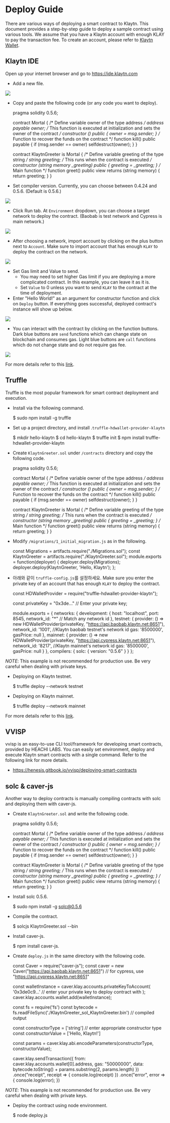 # Deploy Guide

There are various ways of deploying a smart contract to Klaytn. This document provides a step-by-step guide to deploy a sample contract using various tools. We assume that you have a Klaytn account with enough KLAY to pay the transaction fee. To create an account, please refer to [Klaytn Wallet](../toolkit/klaytn-wallet.md).

## Klaytn IDE

Open up your internet browser and go to https://ide.klaytn.com

- Add a new file.

![](img/deploy-with-ide/deploy-with-ide.001.png)

- Copy and paste the following code (or any code you want to deploy).

    pragma solidity 0.5.6;
    
    contract Mortal {
        /* Define variable owner of the type address */
        address payable owner;
        /* This function is executed at initialization and sets the owner of the contract */
        constructor () public { owner = msg.sender; }
        /* Function to recover the funds on the contract */
        function kill() public payable { if (msg.sender == owner) selfdestruct(owner); }
    }
    
    contract KlaytnGreeter is Mortal {
        /* Define variable greeting of the type string */
        string greeting;
        /* This runs when the contract is executed */
        constructor (string memory _greeting) public {
            greeting = _greeting;
        }
        /* Main function */
        function greet() public view returns (string memory) {
            return greeting;
        }
    }
    

- Set compiler version. Currently, you can choose between 0.4.24 and 0.5.6. (Default is 0.5.6.) 

![](img/deploy-with-ide/deploy-with-ide.002.png)

- Click Run tab. At `Environment` dropdown, you can choose a target network to deploy the contract. (Baobab is test network and Cypress is main network.)

![](img/deploy-with-ide/deploy-with-ide.003.png)

- After choosing a network, import account by clicking on the plus button next to `Account`. Make sure to import account that has enough `KLAY` to deploy the contract on the network.

![](img/deploy-with-ide/deploy-with-ide.004.png)

- Set Gas limit and Value to send. 
  - You may need to set higher Gas limit if you are deploying a more complicated contract. In this example, you can leave it as it is.
  - Set `Value` to 0 unless you want to send `KLAY` to the contract at the time of deployment.
- Enter "Hello World!" as an argument for constructor function and click on `Deploy` button. If everything goes successful, deployed contract's instance will show up below.

![](img/deploy-with-ide/deploy-with-ide.005.png)

- You can interact with the contract by clicking on the function buttons. Dark blue buttons are `send` functions which can change state on blockchain and consumes gas. Light blue buttons are `call` functions which do not change state and do not require gas fee. 

![](img/deploy-with-ide/deploy-with-ide.006.png)

For more details refer to this [link](../toolkit/klaytn-ide.md).

## Truffle

Truffle is the most popular framework for smart contract deployment and execution.

- Install via the following command. 

    $ sudo npm install -g truffle
    

- Set up a project directory, and install .`truffle-hdwallet-provider-klaytn` 

    $ mkdir hello-klaytn
    $ cd hello-klaytn
    $ truffle init
    $ npm install truffle-hdwallet-provider-klaytn
    

- Create `KlaytnGreeter.sol` under `/contracts` directory and copy the following code. 

    pragma solidity 0.5.6;
    
    contract Mortal {
        /* Define variable owner of the type address */
        address payable owner;
        /* This function is executed at initialization and sets the owner of the contract */
        constructor () public { owner = msg.sender; }
        /* Function to recover the funds on the contract */
        function kill() public payable { if (msg.sender == owner) selfdestruct(owner); }
    }
    
    contract KlaytnGreeter is Mortal {
        /* Define variable greeting of the type string */
        string greeting;
        /* This runs when the contract is executed */
        constructor (string memory _greeting) public {
            greeting = _greeting;
        }
        /* Main function */
        function greet() public view returns (string memory) {
            return greeting;
        }
    }
    

- Modify `/migrations/1_initial_migration.js` as in the following. 

    const Migrations = artifacts.require("./Migrations.sol");
    const KlaytnGreeter = artifacts.require("./KlaytnGreeter.sol");
    module.exports = function(deployer) {
      deployer.deploy(Migrations);
      deployer.deploy(KlaytnGreeter, 'Hello, Klaytn');
    };
    

- 아래와 같이 `truffle-config.js`를 설정하세요. Make sure you enter the private key of an account that has enough `KLAY` to deploy the contract. 

    const HDWalletProvider = require("truffle-hdwallet-provider-klaytn");
    
    const privateKey = "0x3de..." // Enter your private key;
    
    module.exports = {
      networks: {
        development: {
          host: "localhost",
          port: 8545,
          network_id: "*" // Match any network id
        },
        testnet: {
          provider: () => new HDWalletProvider(privateKey, "https://api.baobab.klaytn.net:8651"),
          network_id: '1001', //Klaytn baobab testnet's network id
          gas: '8500000',
          gasPrice: null
        },
        mainnet: {
          provider: () => new HDWalletProvider(privateKey, "https://api.cypress.klaytn.net:8651"),
          network_id: '8217', //Klaytn mainnet's network id
          gas: '8500000',
          gasPrice: null
        }
      },
      compilers: {
        solc: {
          version: "0.5.6"
        }
      }
    };
    

*NOTE*: This example is not recommended for production use. Be very careful when dealing with private keys.

- Deploying on Klaytn testnet.

    $ truffle deploy --network testnet
    

- Deploying on Klaytn mainnet.

    $ truffle deploy --network mainnet
    

For more details refer to this [link](../toolkit/truffle.md).

## VVISP

vvisp is an easy-to-use CLI tool/framework for developing smart contracts, provided by HEACHI LABS. You can easily set environment, deploy and execute Klaytn smart contracts with a single command. Refer to the following link for more details.

- https://henesis.gitbook.io/vvisp/deploying-smart-contracts

## solc & caver-js

Another way to deploy contracts is manually compiling contracts with solc and deploying them with caver-js.

- Create `KlaytnGreeter.sol` and write the following code. 

    pragma solidity 0.5.6;
    
    contract Mortal {
        /* Define variable owner of the type address */
        address payable owner;
        /* This function is executed at initialization and sets the owner of the contract */
        constructor () public { owner = msg.sender; }
        /* Function to recover the funds on the contract */
        function kill() public payable { if (msg.sender == owner) selfdestruct(owner); }
    }
    
    contract KlaytnGreeter is Mortal {
        /* Define variable greeting of the type string */
        string greeting;
        /* This runs when the contract is executed */
        constructor (string memory _greeting) public {
            greeting = _greeting;
        }
        /* Main function */
        function greet() public view returns (string memory) {
            return greeting;
        }
    }
    

- Install solc 0.5.6. 

    $ sudo npm install -g solc@0.5.6
    

- Compile the contract. 

    $ solcjs KlaytnGreeter.sol --bin
    

- Install caver-js. 

    $ npm install caver-js.
    

- Create `deploy.js` in the same directory with the following code. 

    const Caver = require("caver-js");
    const caver = new Caver("https://api.baobab.klaytn.net:8651") // for cypress, use "https://api.cypress.klaytn.net:8651"
    
    const walletInstance = caver.klay.accounts.privateKeyToAccount(
      '0x3de0c9...' // enter your private key to deploy contract with
    );
    caver.klay.accounts.wallet.add(walletInstance);
    
    const fs = require('fs')
    const bytecode = fs.readFileSync('./KlaytnGreeter_sol_KlaytnGreeter.bin') // compiled output
    
    const constructorType = ['string']  // enter appropriate constructor type
    const constructorValue = ['Hello, Klaytn!']
    
    const params = caver.klay.abi.encodeParameters(constructorType, constructorValue);
    
    caver.klay.sendTransaction({
      from: caver.klay.accounts.wallet[0].address,
      gas: "50000000",
      data: bytecode.toString() + params.substring(2, params.length)
    })
    .once("receipt", receipt => {
      console.log(receipt)
    })
    .once("error", error => {
      console.log(error);
    })
    

*NOTE*: This example is not recommended for production use. Be very careful when dealing with private keys.

- Deploy the contract using node environment. 

    $ node deploy.js